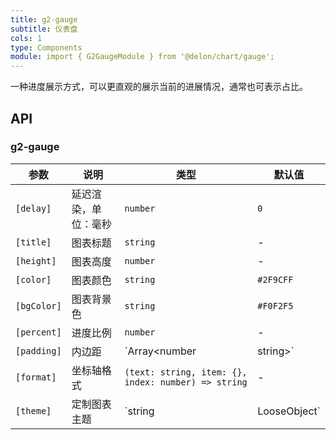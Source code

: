 ```yaml
---
title: g2-gauge
subtitle: 仪表盘
cols: 1
type: Components
module: import { G2GaugeModule } from '@delon/chart/gauge';
---
```


一种进度展示方式，可以更直观的展示当前的进展情况，通常也可表示占比。

## API

### g2-gauge

| 参数 | 说明 | 类型 | 默认值 |
|----|----|----|-----|
| `[delay]` | 延迟渲染，单位：毫秒 | `number` | `0` |
| `[title]` | 图表标题 | `string` | - |
| `[height]` | 图表高度 | `number` | - |
| `[color]` | 图表颜色 | `string` | `#2F9CFF` |
| `[bgColor]` | 图表背景色 | `string` | `#F0F2F5` |
| `[percent]` | 进度比例 | `number` | - |
| `[padding]` | 内边距 | `Array<number | string>` | `[10, 10, 30, 10]` |
| `[format]` | 坐标轴格式 | `(text: string, item: {}, index: number) => string` | - |
| `[theme]` | 定制图表主题 | `string | LooseObject` | - |
